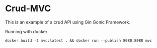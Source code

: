 # Crud-MVC

This is an example of a crud API using Gin Gonic Framework.

Running with docker
```
docker build -t mvc:latest . && docker run --publish 8080:8080 mvc
```
